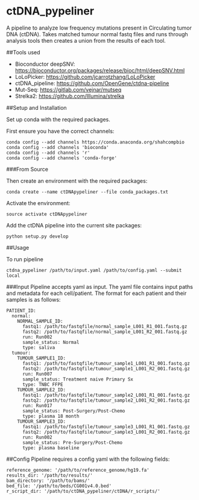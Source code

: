 # ctDNA_pypeliner

A pipeline to analyze low frequency mutations present in Circulating tumor DNA (ctDNA). Takes matched tumour normal fastq files and runs through analysis tools then creates a union from the results of each tool.

##Tools used

* Bioconductor deepSNV: https://bioconductor.org/packages/release/bioc/html/deepSNV.html
* LoLoPicker: https://github.com/jcarrotzhang/LoLoPicker
* ctDNA_pipeline: https://github.com/OpenGene/ctdna-pipeline
* Mut-Seq: https://gitlab.com/vejnar/mutseq
* Strelka2: https://github.com/Illumina/strelka

##Setup and Installation

Set up conda with the required packages.

First ensure you have the correct channels:

```
conda config --add channels https://conda.anaconda.org/shahcompbio
conda config --add channels 'bioconda'
conda config --add channels 'r'
conda config --add channels 'conda-forge'

```

###From Source

Then create an environment with the required packages:

```
conda create --name ctDNApypeliner --file conda_packages.txt
```

Activate the environment:

```
source activate ctDNApypeliner
```

Add the ctDNA pipeline into the current site packages:
```
python setup.py develop
```
##Usage

To run pipeline

```
ctdna_pypeliner /path/to/input.yaml /path/to/config.yaml --submit local
``` 

###Input 
Pipeline accepts yaml as input. The yaml file contains input paths and metadata for each cell/patient. The format for each patient and their samples is as follows:
```
PATIENT_ID:
  normal:
    NORMAL_SAMPLE_ID:
      fastq1: /path/to/fastqfile/normal_sample_L001_R1_001.fastq.gz
      fastq2: /path/to/fastqfile/normal_sample_L001_R2_001.fastq.gz
      run: Run002
      sample_status: Normal
      type: saliva
  tumour:
    TUMOUR_SAMPLE1_ID:
      fastq1: /path/to/fastqfile/tumour_sample1_L001_R1_001.fastq.gz
      fastq2: /path/to/fastqfile/tumour_sample1_L001_R2_001.fastq.gz
      run: Run007
      sample_status: Treatment naive Primary Sx
      type: TNBC FFPE
    TUMOUR_SAMPLE2_ID:
      fastq1: /path/to/fastqfile/tumour_sample2_L001_R1_001.fastq.gz
      fastq2: /path/to/fastqfile/tumour_sample2_L001_R2_001.fastq.gz
      run: Run017
      sample_status: Post-Surgery/Post-Chemo
      type: plasma 18 month
    TUMOUR_SAMPLE3_ID:
      fastq1: /path/to/fastqfile/tumour_sample3_L001_R1_001.fastq.gz
      fastq2: /path/to/fastqfile/tumour_sample3_L001_R2_001.fastq.gz
      run: Run002
      sample_status: Pre-Surgery/Post-Chemo
      type: plasma baseline
```

##Config
Pipeline requires a config yaml with the following fields:
```
reference_genome: '/path/to/reference_genome/hg19.fa'
results_dir: '/path/to/results/'
bam_directory: '/path/to/bams/'
bed_file: '/path/to/beds/CG001v4.0.bed'
r_script_dir: '/path/to/ctDNA_pypeliner/ctDNA/r_scripts/'
```